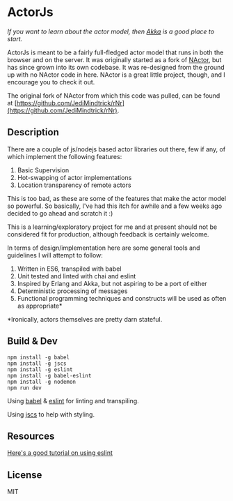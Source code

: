ActorJs
=======
_If you want to learn about the actor model, then [Akka](http://akka.io/) is a good place to start._

ActorJs is meant to be a fairly full-fledged actor model that runs in both the browser and on the server.  It was originally started as a fork of [NActor](https://github.com/benlau/nactor), but has since grown into its own codebase.  It was re-designed from the ground up with no NActor code in here.  NActor is a great little project, though, and I encourage you to check it out.

The original fork of NActor from which this code was pulled, can be found at [https://github.com/JediMindtrick/rNr](https://github.com/JediMindtrick/rNr).

Description
-----------

There are a couple of js/nodejs based actor libraries out there, few if any, of which implement the following features:

1.  Basic Supervision
2.  Hot-swapping of actor implementations
3.  Location transparency of remote actors

This is too bad, as these are some of the features that make the actor model so powerful.  So basically, I've had this itch for awhile and a few weeks ago decided to go ahead and scratch it :)

This is a learning/exploratory project for me and at present should not be considered fit for production, although feedback is certainly welcome.

In terms of design/implementation here are some general tools and guidelines I will attempt to follow:

1. Written in ES6, transpiled with babel
2. Unit tested and linted with chai and eslint
3. Inspired by Erlang and Akka, but not aspiring to be a port of either
4. Deterministic processing of messages
5. Functional programming techniques and constructs will be used as often as appropriate*

*Ironically, actors themselves are pretty darn stateful.

Build & Dev
-----------
```
npm install -g babel
npm install -g jscs
npm install -g eslint
npm install -g babel-eslint
npm install -g nodemon
npm run dev
```

Using [babel](https://babeljs.io/) & [eslint](http://eslint.org/docs/user-guide/configuring) for linting and transpiling.

Using [jscs](http://jscs.info/overview.html) to help with styling.

Resources
---------
[Here's a good tutorial on using eslint](https://medium.com/@dan_abramov/lint-like-it-s-2015-6987d44c5b48)

License
-------
MIT
